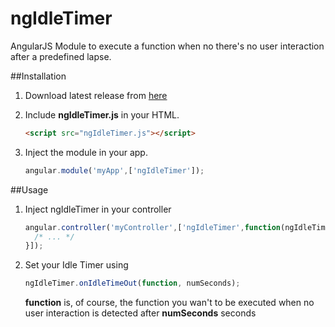 # ngIdleTimer
AngularJS Module to execute a function when no there's no user interaction after a predefined lapse.

##Installation
1. Download latest release from [here](https://github.com/nico-val/ngIdleTimer/releases/latest)

2. Include **ngIdleTimer.js** in your HTML. 

    ```html
    <script src="ngIdleTimer.js"></script>
    ```

3. Inject the module in your app.

    ```javascript
    angular.module('myApp',['ngIdleTimer']);
    ```

##Usage
1. Inject ngIdleTimer in your controller
    ```javascript
    angular.controller('myController',['ngIdleTimer',function(ngIdleTimer){
      /* ... */
    }]);
    ```
    
2. Set your Idle Timer using
    ```javascript
    ngIdleTimer.onIdleTimeOut(function, numSeconds);
    ```
    **function** is, of course, the function you wan't to be executed when no user interaction is detected after **numSeconds** seconds

